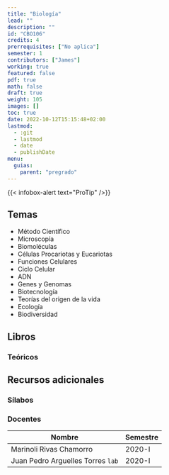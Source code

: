 ```yaml
---
title: "Biología"
lead: ""
description: ""
id: "CBO106"
credits: 4
prerrequisites: ["No aplica"]
semester: 1
contributors: ["James"]
working: true
featured: false
pdf: true
math: false
draft: true
weight: 105
images: []
toc: true
date: 2022-10-12T15:15:48+02:00
lastmod:
  - :git
  - lastmod
  - date
  - publishDate
menu:
  guias:
    parent: "pregrado"
---
```


{{< infobox-alert text="ProTip" />}}

## Temas

- Método Científico
- Microscopía
- Biomoléculas
- Células Procariotas y Eucariotas
- Funciones Celulares
- Ciclo Celular
- ADN
- Genes y Genomas
- Biotecnología
- Teorías del origen de la vida
- Ecología
- Biodiversidad

## Libros

### Teóricos

## Recursos adicionales

### Sílabos

### Docentes

| Nombre | Semestre |
| ------ | -------- |
| Marinoli Rivas Chamorro | 2020-I |
| Juan Pedro Arguelles Torres ```lab``` | 2020-I |
